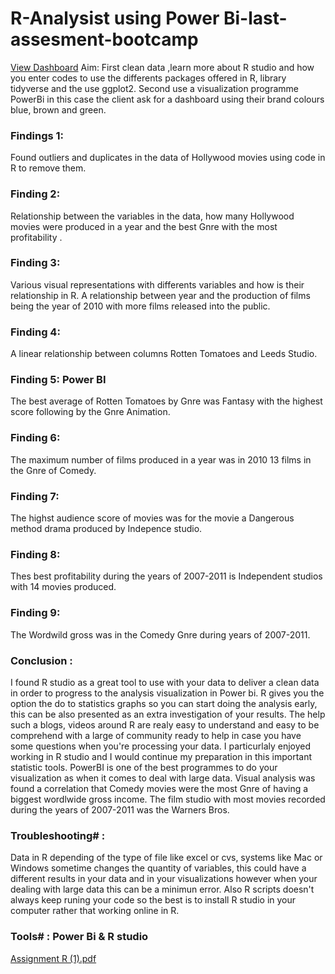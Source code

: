 # R-Analysist using Power Bi-last-assesment-bootcamp
[View Dashboard](https://app.powerbi.com/groups/me/reports/f8f60563-f22b-4b53-9cf9-d0fff1192a09/ReportSection)
Aim: First clean data ,learn more about R studio and how you enter codes to use the differents packages offered in R, library tidyverse and the use ggplot2. Second use a visualization programme PowerBi in this case the client ask for a dashboard using their brand colours blue, brown and green. 

### Findings 1: 
Found outliers and duplicates in the data of Hollywood movies using code in R to remove them.

### Finding 2: 
Relationship between the variables in the data, how many Hollywood movies were produced in a year and the best Gnre with the most profitability .

### Finding 3: 
Various visual representations with differents variables and how is their relationship in R. A relationship between year and the production of films being the year of 2010 with more films released into the public.

### Finding 4: 
A linear relationship between columns Rotten Tomatoes and Leeds Studio.

### Finding 5: Power BI
The best average of Rotten Tomatoes by Gnre was Fantasy with the highest score following by the Gnre Animation.

### Finding 6: 
The maximum number of films produced in a year was in 2010 13 films in the Gnre of Comedy.

### Finding 7: 
The highst audience score of movies was for the movie a Dangerous method drama produced by Indepence studio.

### Finding 8:
Thes best profitability during the years of 2007-2011 is Independent studios with 14 movies produced.

### Finding 9:
The Wordwild gross was in the Comedy Gnre during years of 2007-2011.

### Conclusion : 
I found R studio as a great tool to use with your data to deliver a clean data in order to progress to the analysis visualization in Power bi. R gives you the option the do to statistics graphs so you can start doing the analysis early, this can be also presented as an extra investigation of your results. The help such a blogs, videos around R are realy easy to understand and easy to be comprehend with a large of community ready to help in case you have some questions when you're processing your data. I particurlaly enjoyed working in R studio and I would continue my preparation in this important statistic tools.
PowerBI is one of the best programmes to do your visualization as when it comes to deal with large data.
Visual analysis was found a correlation that Comedy movies were the most Gnre of having a biggest wordlwide gross income.
The film studio with most movies recorded during the years of 2007-2011 was the Warners Bros. 


### Troubleshooting# : 
Data in R depending of the type of file like excel or cvs, systems like Mac or Windows sometime changes the quantity of variables, this could have a different results in your data and in your visualizations however when your dealing with large data this can be a minimun error. Also R scripts doesn't always keep runing your code so the best is to install R studio in your computer rather that working online in R.

### Tools# : Power Bi & R studio

[Assignment R (1).pdf](https://github.com/LisbethH23/R-project-last-assesment-bootcamp/files/10254735/Assignment.R.1.pdf)
